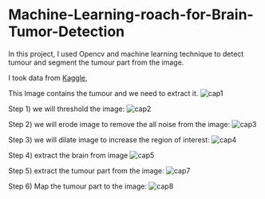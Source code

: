 # Machine-Learning-roach-for-Brain-Tumor-Detection

In this project, I used Opencv and machine learning technique to detect tumour and segment the tumour part from the image.

I took data from [Kaggle](https://www.kaggle.com/navoneel/brain-mri-images-for-brain-tumor-detection),

This Image contains the tumour and we need to extract it.
![cap1](https://user-images.githubusercontent.com/39022530/77041118-4e452800-69df-11ea-9580-509c51542a16.PNG)

Step 1)
we will threshold the image:
![cap2](https://user-images.githubusercontent.com/39022530/77041749-784b1a00-69e0-11ea-864b-3e3199764989.PNG)

Step 2)
we will erode image to remove the all noise from the image:
![cap3](https://user-images.githubusercontent.com/39022530/77042023-fb6c7000-69e0-11ea-83e2-879551d648f7.PNG)


Step 3)
we will dilate image to increase the region of interest:
![cap4](https://user-images.githubusercontent.com/39022530/77041980-e4c61900-69e0-11ea-8fa7-942972b99b59.PNG)

Step 4)
extract the brain from image
![cap5](https://user-images.githubusercontent.com/39022530/77042085-1939d500-69e1-11ea-8a51-2ec926cd5d44.PNG)

Step 5)
extract the tumour part from the image:
![cap7](https://user-images.githubusercontent.com/39022530/77042136-2eaeff00-69e1-11ea-804f-88109d9c5e84.PNG)

Step 6) Map the tumour part to the image:
![cap8](https://user-images.githubusercontent.com/39022530/77042211-4d14fa80-69e1-11ea-894f-ef823fa08f54.PNG)

